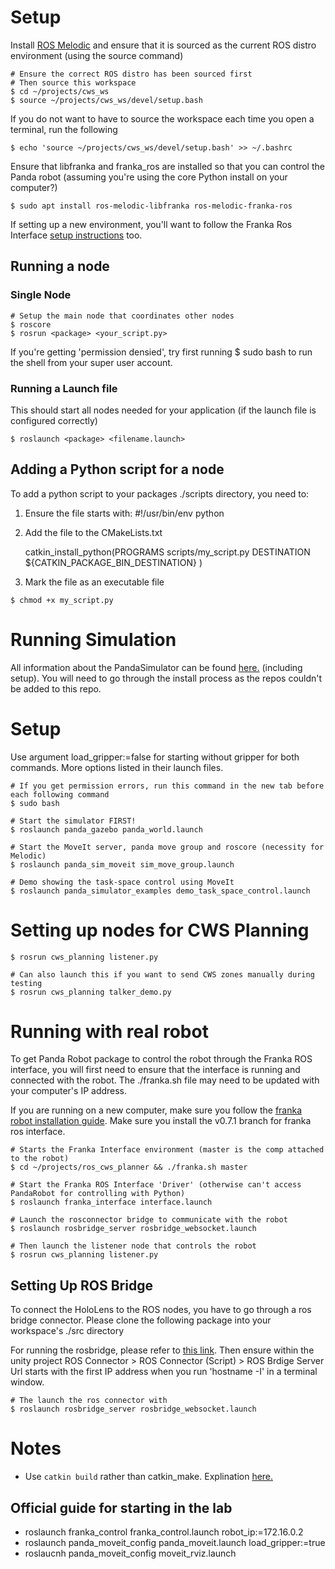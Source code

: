 # Setup
Install [ROS Melodic](http://wiki.ros.org/melodic/Installation/Ubuntu) and ensure that it is sourced as the current ROS distro environment (using the source command)

``` shell
# Ensure the correct ROS distro has been sourced first
# Then source this workspace
$ cd ~/projects/cws_ws
$ source ~/projects/cws_ws/devel/setup.bash
```
If you do not want to have to source the workspace each time you open a terminal, run the following
``` shell
$ echo 'source ~/projects/cws_ws/devel/setup.bash' >> ~/.bashrc
```
Ensure that libfranka and franka_ros are installed so that you can control the Panda robot (assuming you're using the core Python install on your computer?)
``` shell
$ sudo apt install ros-melodic-libfranka ros-melodic-franka-ros
```
If setting up a new environment, you'll want to follow the Franka Ros Interface [setup instructions](https://www.saifsidhik.page/franka_ros_interface/instructions.html#installation) too. 

## Running a node
### Single Node
``` shell
# Setup the main node that coordinates other nodes
$ roscore
$ rosrun <package> <your_script.py>  
```
If you're getting 'permission densied', try first running $ sudo bash to run the shell from your super user account. 

### Running a Launch file
This should start all nodes needed for your application (if the launch file is configured correctly)
``` shell
$ roslaunch <package> <filename.launch>
```
## Adding a Python script for a node
To add a python script to your packages ./scripts directory, you need to:
1. Ensure the file starts with: #!/usr/bin/env python
2. Add the file to the CMakeLists.txt 

    catkin_install_python(PROGRAMS scripts/my_script.py
    DESTINATION ${CATKIN_PACKAGE_BIN_DESTINATION}
    )

3. Mark the file as an executable file
``` shell
$ chmod +x my_script.py
```

# Running Simulation
All information about the PandaSimulator can be found [here.](https://github.com/justagist/panda_simulator) (including setup). You will need to go through the install process as the repos couldn't be added to this repo.

# Setup
Use argument load_gripper:=false for starting without gripper for both commands. More options listed in their launch files. 
``` shell
# If you get permission errors, run this command in the new tab before each following command
$ sudo bash

# Start the simulator FIRST! 
$ roslaunch panda_gazebo panda_world.launch

# Start the MoveIt server, panda move group and roscore (necessity for Melodic)
$ roslaunch panda_sim_moveit sim_move_group.launch 

# Demo showing the task-space control using MoveIt
$ roslaunch panda_simulator_examples demo_task_space_control.launch
```
# Setting up nodes for CWS Planning
``` shell
$ rosrun cws_planning listener.py

# Can also launch this if you want to send CWS zones manually during testing 
$ rosrun cws_planning talker_demo.py
```

# Running with real robot
To get Panda Robot package to control the robot through the Franka ROS interface, you will first need to ensure that the interface is running and connected with the robot. The ./franka.sh file may need to be updated with your computer's IP address.

If you are running on a new computer, make sure you follow the [franka robot installation guide](https://www.saifsidhik.page/panda_robot). Make sure you install the v0.7.1 branch for franka ros interface.

``` shell
# Starts the Franka Interface environment (master is the comp attached to the robot)
$ cd ~/projects/ros_cws_planner && ./franka.sh master

# Start the Franka ROS Interface 'Driver' (otherwise can't access PandaRobot for controlling with Python)
$ roslaunch franka_interface interface.launch

# Launch the rosconnector bridge to communicate with the robot
$ roslaunch rosbridge_server rosbridge_websocket.launch

# Then launch the listener node that controls the robot
$ rosrun cws_planning listener.py
```

## Setting Up ROS Bridge
To connect the HoloLens to the ROS nodes, you have to go through a ros bridge connector. Please clone the following package into your workspace's ./src directory 

For running the rosbridge, please refer to [this link](http://wiki.ros.org/rosbridge_suite/Tutorials/RunningRosbridge). Then ensure within the unity project ROS Connector > ROS Connector (Script) > ROS Brdige Server Url starts with the first IP address when you run 'hostname -I' in a terminal window. 

``` shell
# The launch the ros connector with 
$ roslaunch rosbridge_server rosbridge_websocket.launch
```

# Notes
- Use `catkin build` rather than catkin_make. Explination [here.](https://answers.ros.org/question/320613/catkin_make-vs-catkin_make_isolated-which-is-preferred/)


## Official guide for starting in the lab
- roslaunch franka_control franka_control.launch robot_ip:=172.16.0.2
- roslaunch panda_moveit_config panda_moveit.launch load_gripper:=true
- roslaucnh panda_moveit_config moveit_rviz.launch